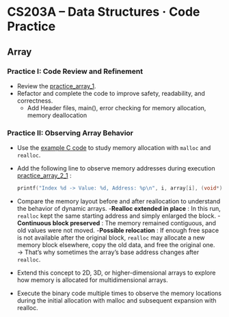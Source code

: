 # CS203A – Data Structures · Code Practice

## Array

### Practice I: Code Review and Refinement
- Review the [practice_array_1](array_1.c).
- Refactor and complete the code to improve safety, readability, and correctness.
  - Add Header files, main(), error checking for memory allocation, memory deallocation

### Practice II: Observing Array Behavior
- Use the [example C code](example_code.c) to study memory allocation with `malloc` and `realloc`.
- Add the following line to observe memory addresses during execution [practice_array_2_1](array_2_1.c)  :
  ```c
  printf("Index %d -> Value: %d, Address: %p\n", i, array[i], (void*)&array[i]);
  
- Compare the memory layout before and after reallocation to understand the behavior of dynamic arrays.
  -**Realloc extended in place** : In this run, `realloc` kept the same starting address and simply enlarged the block.
  -**Continuous block preserved** : The memory remained contiguous, and old values were not moved.
  -**Possible relocation** : If enough free space is not available after the original block, `realloc` may allocate a new memory block elsewhere, copy the old data, and free the original one.  
 → That’s why sometimes the array’s base address changes after `realloc`.

- Extend this concept to 2D, 3D, or higher-dimensional arrays to explore how memory is allocated for multidimensional arrays.
- Execute the binary code multiple times to observe the memory locations during the initial allocation with malloc and subsequent expansion with realloc.
 
